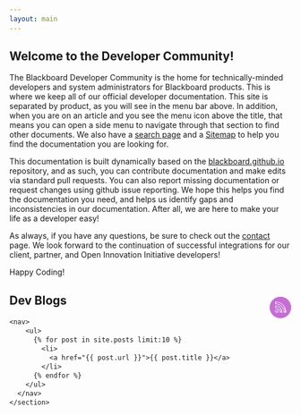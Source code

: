 ```yaml
---
layout: main
---
```



<div id="content">
    <section id="mainContent"> 
      <!--************************************************************************
    Main Blog content starts here
    ****************************************************************************-->
      <h1><!-- Blog title -->Welcome to the Developer Community!</h1>
      <p>The Blackboard Developer Community is the home for technically-minded developers and system administrators for Blackboard products. This is where we keep all of our official developer documentation. This site is separated by product, as you will see in the menu bar above. In addition, when you are on an article and you see the menu icon above the title, that means you can open a side menu to navigate through that section to find other documents. We also have a <a href="/search.html">search page</a> and a <a href="/sitemap.html">Sitemap</a> to help you find the documentation you are looking for.</p>
	  <p>This documentation is built dynamically based on the <a href="https://github.com/blackboard/blackboard.github.io" target="_blank">blackboard.github.io</a> repository, and as such, you can contribute documentation and make edits via standard pull requests. You can also report missing documentation or request changes using github issue reporting. We hope this helps you find the documentation you need, and helps us identify gaps and inconsistencies in our documentation. After all, we are here to make your life as a developer easy!</p>
	  <p>As always, if you have any questions, be sure to check out the <a href="/Contact.html">contact</a> page. We look forward to the continuation of successful integrations for our client, partner, and Open Innovation Initiative developers!</p>
	  <p>Happy Coding!</p>
	</section>
    <section id="sidebar"> 
      <!--************************************************************************
    Sidebar starts here. It contains a searchbox, sample ad image and 6 links
    ****************************************************************************-->
    <a href="/feed.xml"><img src="/images/rss-feed.png" alt="Orange circle with white rss feed icon" height="40px" width="40px" style="float: right; padding-top: 5px;" /></a>
    <h2>Dev Blogs</h2>
  
    <nav>
        <ul>
		  {% for post in site.posts limit:10 %}
			<li>
			  <a href="{{ post.url }}">{{ post.title }}</a>
			</li>
		  {% endfor %}
		</ul>
      </nav>
    </section>
  </div>
